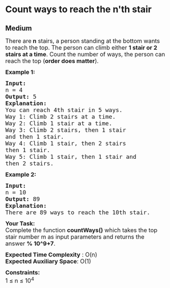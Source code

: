 # Count ways to reach the n'th stair
## Medium
<div class="problems_problem_content__Xm_eO" style="user-select: auto;"><p style="user-select: auto;"><span style="font-size: 18px; user-select: auto;">There are<strong style="user-select: auto;"> n</strong> stairs, a person standing at the bottom wants to reach the top. The person can climb either <strong style="user-select: auto;">1 stair or 2 stairs at a time</strong>. Count the number of ways, the person can reach the top (<strong style="user-select: auto;">order does matter</strong>).</span></p>

<p style="user-select: auto;"><span style="font-size: 18px; user-select: auto;"><strong style="user-select: auto;">Example 1:</strong></span></p>

<pre style="position: relative; user-select: auto;"><span style="font-size: 18px; user-select: auto;"><strong style="user-select: auto;">Input:
</strong>n = 4
<strong style="user-select: auto;">Output: </strong>5<strong style="user-select: auto;">
Explanation:
</strong>You can reach 4th stair in 5 ways.</span> 
<span style="font-size: 18px; user-select: auto;">Way 1: Climb 2 stairs at a time. </span>
<span style="font-size: 18px; user-select: auto;">Way 2: Climb 1 stair at a time.</span>
<span style="font-size: 18px; user-select: auto;">Way 3: Climb 2 stairs, then 1 stair
and then 1 stair.</span>
<span style="font-size: 18px; user-select: auto;">Way 4: Climb 1 stair, then 2 stairs
then 1 stair.</span>
<span style="font-size: 18px; user-select: auto;">Way 5: Climb 1 stair, then 1 stair and
then 2 stairs.</span>
<div class="open_grepper_editor" title="Edit &amp; Save To Grepper" style="user-select: auto;"></div></pre>

<p style="user-select: auto;"><span style="font-size: 18px; user-select: auto;"><strong style="user-select: auto;">Example 2:</strong></span></p>

<pre style="position: relative; user-select: auto;"><span style="font-size: 18px; user-select: auto;"><strong style="user-select: auto;">Input:
</strong>n = 10
<strong style="user-select: auto;">Output: </strong>89 
<strong style="user-select: auto;">Explanation: </strong>
There are 89 ways to reach the 10th stair.</span>
<div class="open_grepper_editor" title="Edit &amp; Save To Grepper" style="user-select: auto;"></div></pre>

<p style="user-select: auto;"><span style="font-size: 18px; user-select: auto;"><strong style="user-select: auto;">Your Task:</strong><br style="user-select: auto;">
Complete the function&nbsp;<strong style="user-select: auto;">countWays()</strong>&nbsp;which takes the top stair number m as input parameters&nbsp;and returns the answer&nbsp;<strong style="user-select: auto;">% 10^9+7</strong>.</span></p>

<p style="user-select: auto;"><span style="font-size: 18px; user-select: auto;"><strong style="user-select: auto;">Expected Time Complexity</strong> : O(n)<br style="user-select: auto;">
<strong style="user-select: auto;">Expected Auxiliary Space</strong>: O(1)</span></p>

<p style="user-select: auto;"><span style="font-size: 18px; user-select: auto;"><strong style="user-select: auto;">Constraints:</strong><br style="user-select: auto;">
1 ≤ n ≤ 10<sup style="user-select: auto;">4</sup></span></p>
</div>